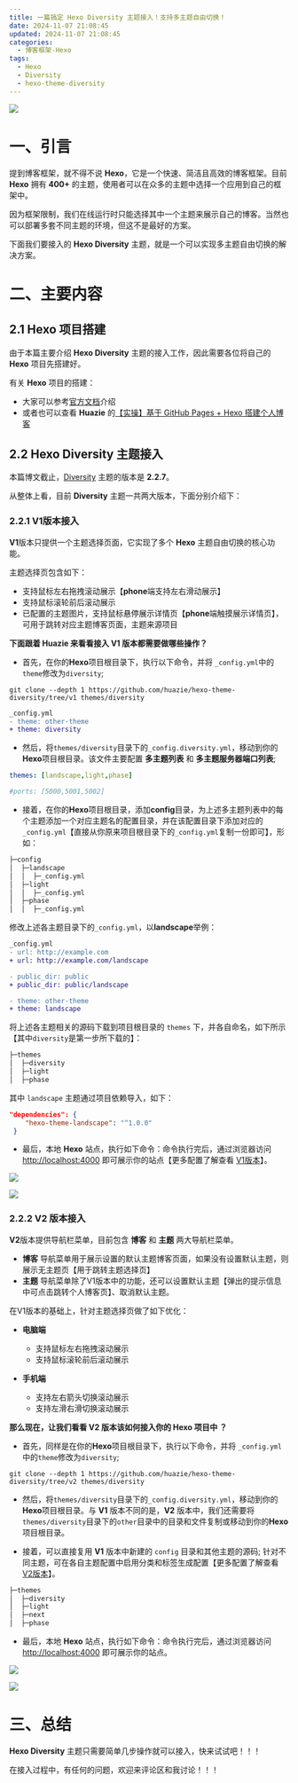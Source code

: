 ```yaml
---
title: 一篇搞定 Hexo Diversity 主题接入！支持多主题自由切换！
date: 2024-11-07 21:08:45
updated: 2024-11-07 21:08:45
categories:
  - 博客框架-Hexo
tags:
  - Hexo
  - Diversity
  - hexo-theme-diversity
---
```


![](/images/diversity-logo.png)

# 一、引言

提到博客框架，就不得不说 **Hexo**，它是一个快速、简洁且高效的博客框架。目前 **Hexo** 拥有 **400+** 的主题，使用者可以在众多的主题中选择一个应用到自己的框架中。

因为框架限制，我们在线运行时只能选择其中一个主题来展示自己的博客。当然也可以部署多套不同主题的环境，但这不是最好的方案。

下面我们要接入的 **Hexo Diversity** 主题，就是一个可以实现多主题自由切换的解决方案。

<!-- more -->

# 二、主要内容

## 2.1 Hexo 项目搭建

由于本篇主要介绍 **Hexo Diversity** 主题的接入工作，因此需要各位将自己的 **Hexo** 项目先搭建好。

有关 **Hexo** 项目的搭建：

*   大家可以参考[官方文档](https://hexo.io/zh-cn/docs/)介绍
*   或者也可以查看 **Huazie** 的[【实操】基于 GitHub Pages + Hexo 搭建个人博客](../../../../../2024/01/17/hexo/hexo-github-pages)

## 2.2 Hexo Diversity 主题接入

本篇博文截止，[Diversity](https://github.com/huazie/hexo-theme-diversity/releases/tag/v2.2.7) 主题的版本是 **2.2.7**。

从整体上看，目前 **Diversity** 主题一共两大版本，下面分别介绍下：

### 2.2.1 V1版本接入

**V1**版本只提供一个主题选择页面，它实现了多个 **Hexo** 主题自由切换的核心功能。

主题选择页包含如下：

*   支持鼠标左右拖拽滚动展示【**phone**端支持左右滑动展示】
*   支持鼠标滚轮前后滚动展示
*   已配置的主题图片，支持鼠标悬停展示详情页【**phone**端触摸展示详情页】，可用于跳转对应主题博客页面，主题来源项目

**下面跟着 Huazie 来看看接入 V1 版本都需要做哪些操作？**

*   首先，在你的**Hexo**项目根目录下，执行以下命令，并将 `_config.yml`中的`theme`修改为`diversity`;

```shell
git clone --depth 1 https://github.com/huazie/hexo-theme-diversity/tree/v1 themes/diversity
```

```diff
_config.yml
- theme: other-theme
+ theme: diversity
```

*   然后，将`themes/diversity`目录下的`_config.diversity.yml`，移动到你的**Hexo**项目根目录。该文件主要配置 **多主题列表** 和 **多主题服务器端口列表**;

```yml
themes: [landscape,light,phase]

#ports: [5000,5001,5002]
```

*   接着，在你的**Hexo**项目根目录，添加**config**目录，为上述多主题列表中的每个主题添加一个对应主题名的配置目录，并在该配置目录下添加对应的`_config.yml`【直接从你原来项目根目录下的`_config.yml`复制一份即可】，形如：

```txt
├─config
│  ├─landscape
│  │  ├─_config.yml
│  ├─light
│  │  ├─_config.yml
│  ├─phase
│  │  ├─_config.yml
```

修改上述各主题目录下的`_config.yml`，以**landscape**举例：

```diff
_config.yml
- url: http://example.com
+ url: http://example.com/landscape

- public_dir: public
+ public_dir: public/landscape

- theme: other-theme
+ theme: landscape
```

将上述各主题相关的源码下载到项目根目录的 `themes` 下，并各自命名，如下所示【其中`diversity`是第一步所下载的】：

```txt
├─themes
│  ├─diversity
│  ├─light
│  ├─phase
```

其中 `landscape` 主题通过项目依赖导入，如下：

```json
"dependencies": {
    "hexo-theme-landscape": "^1.0.0"
 }
```

*   最后，本地 **Hexo** 站点，执行如下命令：命令执行完后，通过浏览器访问 <http://localhost:4000> 即可展示你的站点【更多配置了解查看 [V1版本](https://github.com/huazie/hexo-theme-diversity/tree/v1)】。

![](v1-hexo-clean.png)

![](v1-hexo-server.png)

### 2.2.2 V2 版本接入

**V2**版本提供导航栏菜单，目前包含 **博客** 和 **主题** 两大导航栏菜单。

*   **博客** 导航菜单用于展示设置的默认主题博客页面，如果没有设置默认主题，则展示无主题页【用于跳转主题选择页】
*   **主题** 导航菜单除了V1版本中的功能，还可以设置默认主题【弹出的提示信息中可点击跳转个人博客页】、取消默认主题。

在V1版本的基础上，针对主题选择页做了如下优化：

*   **电脑端**

    *   支持鼠标左右拖拽滚动展示
    *   支持鼠标滚轮前后滚动展示

*   **手机端**

    *   支持左右箭头切换滚动展示
    *   支持左滑右滑切换滚动展示

**那么现在，让我们看看 V2 版本该如何接入你的 Hexo 项目中 ？**

*   首先，同样是在你的**Hexo**项目根目录下，执行以下命令，并将 `_config.yml`中的`theme`修改为`diversity`;

```shell
git clone --depth 1 https://github.com/huazie/hexo-theme-diversity/tree/v2 themes/diversity
```

*   然后，将`themes/diversity`目录下的`_config.diversity.yml`，移动到你的**Hexo**项目根目录。与 **V1** 版本不同的是，**V2** 版本中，我们还需要将`themes/diversity`目录下的`other`目录中的目录和文件复制或移动到你的**Hexo**项目根目录。

*   接着，可以直接复用 **V1** 版本中新建的 `config` 目录和其他主题的源码; 针对不同主题，可在各自主题配置中启用分类和标签生成配置【更多配置了解查看 [V2版本](https://github.com/huazie/hexo-theme-diversity/tree/v2)】。

```txt
├─themes
│  ├─diversity
│  ├─light
│  ├─next
│  ├─phase
```

*   最后，本地 **Hexo** 站点，执行如下命令：命令执行完后，通过浏览器访问 <http://localhost:4000> 即可展示你的站点。

![](v2-hexo-clean.png)

![](v2-hexo-server.png)

# 三、总结

**Hexo Diversity** 主题只需要简单几步操作就可以接入，快来试试吧！！！

在接入过程中，有任何的问题，欢迎来评论区和我讨论！！！